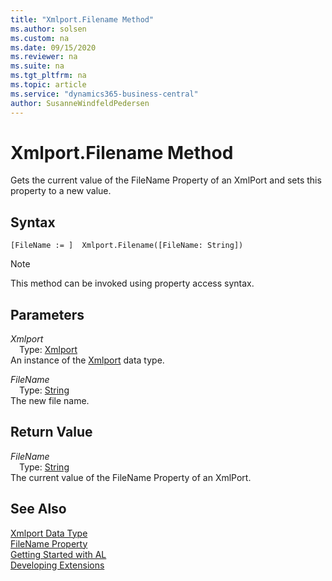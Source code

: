 ```yaml
---
title: "Xmlport.Filename Method"
ms.author: solsen
ms.custom: na
ms.date: 09/15/2020
ms.reviewer: na
ms.suite: na
ms.tgt_pltfrm: na
ms.topic: article
ms.service: "dynamics365-business-central"
author: SusanneWindfeldPedersen
---
```

[//]: # (START>DO_NOT_EDIT)
[//]: # (IMPORTANT:Do not edit any of the content between here and the END>DO_NOT_EDIT.)
[//]: # (Any modifications should be made in the .xml files in the ModernDev repo.)
# Xmlport.Filename Method
Gets the current value of the FileName Property of an XmlPort and sets this property to a new value.


## Syntax
```
[FileName := ]  Xmlport.Filename([FileName: String])
```
> [!NOTE]  
> This method can be invoked using property access syntax.  
## Parameters
*Xmlport*  
&emsp;Type: [Xmlport](xmlport-data-type.md)  
An instance of the [Xmlport](xmlport-data-type.md) data type.  

*FileName*  
&emsp;Type: [String](../string/string-data-type.md)  
The new file name.  


## Return Value
*FileName*  
&emsp;Type: [String](../string/string-data-type.md)  
The current value of the FileName Property of an XmlPort.  


[//]: # (IMPORTANT: END>DO_NOT_EDIT)
## See Also
[Xmlport Data Type](xmlport-data-type.md)  
[FileName Property](../../properties/devenv-filename-property.md)   
[Getting Started with AL](../../devenv-get-started.md)  
[Developing Extensions](../../devenv-dev-overview.md)